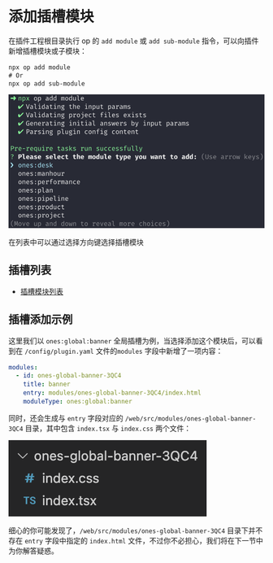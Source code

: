# 添加插槽模块

在插件工程根目录执行 op 的 `add module` 或 `add sub-module` 指令，可以向插件新增插槽模块或子模块：

```
npx op add module
# Or
npx op add sub-module
```

![](../images/module.png)

在列表中可以通过选择方向键选择插槽模块

## 插槽列表

- [插槽模块列表](../../../api/slot/global.md)

## 插槽添加示例

这里我们以 `ones:global:banner` 全局插槽为例，当选择添加这个模块后，可以看到在 `/config/plugin.yaml` 文件的`modules` 字段中新增了一项内容：

```yaml title="/config/plugin.yaml"
modules:
  - id: ones-global-banner-3QC4
    title: banner
    entry: modules/ones-global-banner-3QC4/index.html
    moduleType: ones:global:banner
```

同时，还会生成与 `entry` 字段对应的 `/web/src/modules/ones-global-banner-3QC4` 目录，其中包含 `index.tsx` 与 `index.css` 两个文件：

![](../images/banner.png)

细心的你可能发现了，`/web/src/modules/ones-global-banner-3QC4` 目录下并不存在 `entry` 字段中指定的 `index.html` 文件，不过你不必担心，我们将在下一节中为你解答疑惑。
